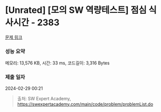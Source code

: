 # [Unrated] [모의 SW 역량테스트] 점심 식사시간 - 2383 

[문제 링크](https://swexpertacademy.com/main/code/problem/problemDetail.do?contestProbId=AV5-BEE6AK0DFAVl) 

### 성능 요약

메모리: 13,576 KB, 시간: 33 ms, 코드길이: 3,316 Bytes

### 제출 일자

2024-02-29 00:21



> 출처: SW Expert Academy, https://swexpertacademy.com/main/code/problem/problemList.do